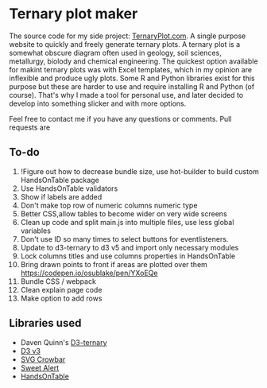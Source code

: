 # Ternary plot maker

The source code for my side project: [TernaryPlot.com](http://www.ternaryplot.com). A single purpose website to quickly and freely generate ternary plots. A ternary plot is a somewhat obscure diagram often used in geology, soil sciences, metallurgy, biolody and chemical engineering. The quickest option available for makint ternary plots was with Excel templates, which in my opinion are inflexible and produce ugly plots. Some R and Python libraries exist for this purpose but these are harder to use and require installing R and Python (of course). That's why I made a tool for personal use, and later decided to develop into something slicker and with more options.

Feel free to contact me if you have any questions or comments. Pull requests are

## To-do

1. !Figure out how to decrease bundle size, use hot-builder to build custom HandsOnTable package
2. Use HandsOnTable validators
3. Show if labels are added
3. Don't make top row of numeric columns numeric type
3. Better CSS,allow tables to become wider on very wide screens
2. Clean up code and split main.js into multiple files, use less global variables
4. Don't use ID so many times to select buttons for eventlisteners.
2. Update to d3-ternary to d3 v5 and import only necessary modules
2. Lock columns titles and use columns properties in HandsOnTable
3. Bring drawn points to front if areas are plotted over them https://codepen.io/osublake/pen/YXoEQe 
3. Bundle CSS / webpack
4. Clean explain page code
2. Make option to add rows


## Libraries used

* Daven Quinn's [D3-ternary](https://github.com/davenquinn/d3-ternary)
* [D3 v3](https://d3js.org/)
* [SVG Crowbar](https://github.com/NYTimes/svg-crowbar)
* [Sweet Alert](https://sweetalert.js.org/)
* [HandsOnTable](https://handsontable.com/)
